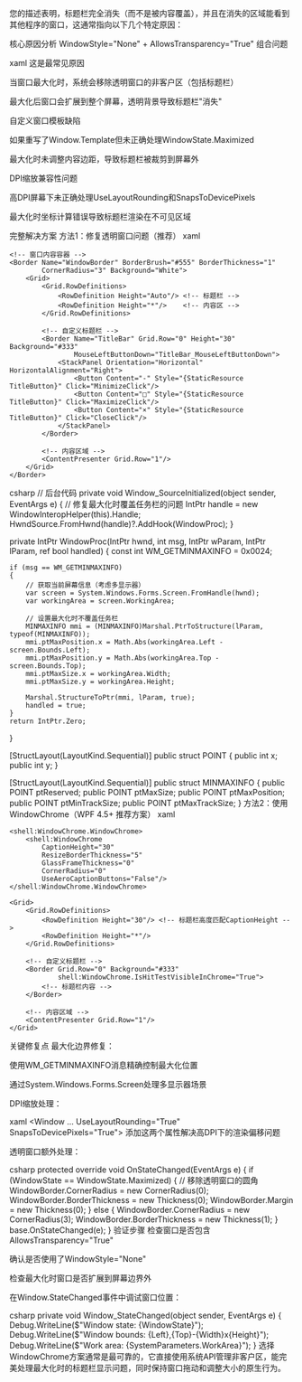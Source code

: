 您的描述表明，标题栏完全消失（而不是被内容覆盖），并且在消失的区域能看到其他程序的窗口，这通常指向以下几个特定原因：

核心原因分析
WindowStyle="None" + AllowsTransparency="True" 组合问题

xaml
<Window WindowStyle="None" AllowsTransparency="True">
这是最常见原因

当窗口最大化时，系统会移除透明窗口的非客户区（包括标题栏）

最大化后窗口会扩展到整个屏幕，透明背景导致标题栏"消失"

自定义窗口模板缺陷

如果重写了Window.Template但未正确处理WindowState.Maximized

最大化时未调整内容边距，导致标题栏被裁剪到屏幕外

DPI缩放兼容性问题

高DPI屏幕下未正确处理UseLayoutRounding和SnapsToDevicePixels

最大化时坐标计算错误导致标题栏渲染在不可见区域

完整解决方案
方法1：修复透明窗口问题（推荐）
xaml
<Window x:Class="YourApp.MainWindow"
        xmlns="http://schemas.microsoft.com/winfx/2006/xaml/presentation"
        xmlns:x="http://schemas.microsoft.com/winfx/2006/xaml"
        WindowStyle="None"
        AllowsTransparency="True"
        Background="Transparent"
        ResizeMode="CanResize"
        SourceInitialized="Window_SourceInitialized"> <!-- 关键事件 -->
    
    <!-- 窗口内容容器 -->
    <Border Name="WindowBorder" BorderBrush="#555" BorderThickness="1"
            CornerRadius="3" Background="White">
        <Grid>
            <Grid.RowDefinitions>
                <RowDefinition Height="Auto"/> <!-- 标题栏 -->
                <RowDefinition Height="*"/>    <!-- 内容区 -->
            </Grid.RowDefinitions>
            
            <!-- 自定义标题栏 -->
            <Border Name="TitleBar" Grid.Row="0" Height="30" Background="#333"
                    MouseLeftButtonDown="TitleBar_MouseLeftButtonDown">
                <StackPanel Orientation="Horizontal" HorizontalAlignment="Right">
                    <Button Content="-" Style="{StaticResource TitleButton}" Click="MinimizeClick"/>
                    <Button Content="□" Style="{StaticResource TitleButton}" Click="MaximizeClick"/>
                    <Button Content="×" Style="{StaticResource TitleButton}" Click="CloseClick"/>
                </StackPanel>
            </Border>
            
            <!-- 内容区域 -->
            <ContentPresenter Grid.Row="1"/>
        </Grid>
    </Border>
</Window>
csharp
// 后台代码
private void Window_SourceInitialized(object sender, EventArgs e)
{
    // 修复最大化时覆盖任务栏的问题
    IntPtr handle = new WindowInteropHelper(this).Handle;
    HwndSource.FromHwnd(handle)?.AddHook(WindowProc);
}

private IntPtr WindowProc(IntPtr hwnd, int msg, IntPtr wParam, IntPtr lParam, ref bool handled)
{
    const int WM_GETMINMAXINFO = 0x0024;
    
    if (msg == WM_GETMINMAXINFO)
    {
        // 获取当前屏幕信息（考虑多显示器）
        var screen = System.Windows.Forms.Screen.FromHandle(hwnd);
        var workingArea = screen.WorkingArea;
        
        // 设置最大化时不覆盖任务栏
        MINMAXINFO mmi = (MINMAXINFO)Marshal.PtrToStructure(lParam, typeof(MINMAXINFO));
        mmi.ptMaxPosition.x = Math.Abs(workingArea.Left - screen.Bounds.Left);
        mmi.ptMaxPosition.y = Math.Abs(workingArea.Top - screen.Bounds.Top);
        mmi.ptMaxSize.x = workingArea.Width;
        mmi.ptMaxSize.y = workingArea.Height;
        
        Marshal.StructureToPtr(mmi, lParam, true);
        handled = true;
    }
    return IntPtr.Zero;
}

[StructLayout(LayoutKind.Sequential)]
public struct POINT
{
    public int x;
    public int y;
}

[StructLayout(LayoutKind.Sequential)]
public struct MINMAXINFO
{
    public POINT ptReserved;
    public POINT ptMaxSize;
    public POINT ptMaxPosition;
    public POINT ptMinTrackSize;
    public POINT ptMaxTrackSize;
}
方法2：使用WindowChrome（WPF 4.5+ 推荐方案）
xaml
<Window x:Class="YourApp.MainWindow"
        xmlns="http://schemas.microsoft.com/winfx/2006/xaml/presentation"
        xmlns:x="http://schemas.microsoft.com/winfx/2006/xaml"
        xmlns:shell="clr-namespace:System.Windows.Shell;assembly=PresentationFramework"
        WindowStyle="None" 
        ResizeMode="CanResize"
        UseLayoutRounding="True">
    
    <shell:WindowChrome.WindowChrome>
        <shell:WindowChrome 
            CaptionHeight="30"
            ResizeBorderThickness="5"
            GlassFrameThickness="0"
            CornerRadius="0"
            UseAeroCaptionButtons="False"/>
    </shell:WindowChrome.WindowChrome>
    
    <Grid>
        <Grid.RowDefinitions>
            <RowDefinition Height="30"/> <!-- 标题栏高度匹配CaptionHeight -->
            <RowDefinition Height="*"/>
        </Grid.RowDefinitions>
        
        <!-- 自定义标题栏 -->
        <Border Grid.Row="0" Background="#333" 
                shell:WindowChrome.IsHitTestVisibleInChrome="True">
            <!-- 标题栏内容 -->
        </Border>
        
        <!-- 内容区域 -->
        <ContentPresenter Grid.Row="1"/>
    </Grid>
</Window>
关键修复点
最大化边界修复：

使用WM_GETMINMAXINFO消息精确控制最大化位置

通过System.Windows.Forms.Screen处理多显示器场景

DPI缩放处理：

xaml
<Window ...
        UseLayoutRounding="True"
        SnapsToDevicePixels="True">
添加这两个属性解决高DPI下的渲染偏移问题

透明窗口额外处理：

csharp
protected override void OnStateChanged(EventArgs e)
{
    if (WindowState == WindowState.Maximized)
    {
        // 移除透明窗口的圆角
        WindowBorder.CornerRadius = new CornerRadius(0);
        WindowBorder.BorderThickness = new Thickness(0);
        WindowBorder.Margin = new Thickness(0);
    }
    else
    {
        WindowBorder.CornerRadius = new CornerRadius(3);
        WindowBorder.BorderThickness = new Thickness(1);
    }
    base.OnStateChanged(e);
}
验证步骤
检查窗口是否包含AllowsTransparency="True"

确认是否使用了WindowStyle="None"

检查最大化时窗口是否扩展到屏幕边界外

在Window.StateChanged事件中调试窗口位置：

csharp
private void Window_StateChanged(object sender, EventArgs e)
{
    Debug.WriteLine($"Window state: {WindowState}");
    Debug.WriteLine($"Window bounds: {Left},{Top}-{Width}x{Height}");
    Debug.WriteLine($"Work area: {SystemParameters.WorkArea}");
}
选择WindowChrome方案通常是最可靠的，它直接使用系统API管理非客户区，能完美处理最大化时的标题栏显示问题，同时保持窗口拖动和调整大小的原生行为。